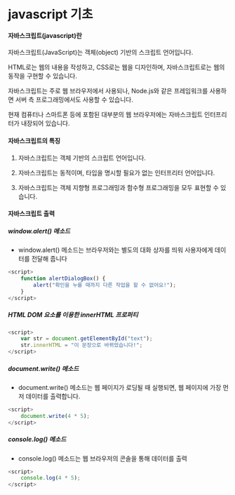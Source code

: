 # javascript 기초



#### 자바스크립트(javascript)란

자바스크립트(JavaScript)는 객체(object) 기반의 스크립트 언어입니다.

HTML로는 웹의 내용을 작성하고, CSS로는 웹을 디자인하며, 자바스크립트로는 웹의 동작을 구현할 수 있습니다.

자바스크립트는 주로 웹 브라우저에서 사용되나, Node.js와 같은 프레임워크를 사용하면 서버 측 프로그래밍에서도 사용할 수 있습니다.

현재 컴퓨터나 스마트폰 등에 포함된 대부분의 웹 브라우저에는 자바스크립트 인터프리터가 내장되어 있습니다.



#### 자바스크립트의 특징

1. 자바스크립트는 객체 기반의 스크립트 언어입니다.

2. 자바스크립트는 동적이며, 타입을 명시할 필요가 없는 인터프리터 언어입니다.

3. 자바스크립트는 객체 지향형 프로그래밍과 함수형 프로그래밍을 모두 표현할 수 있습니다.



#### 자바스크립트 출력

##### window.alert() 메소드

- window.alert() 메소드는 브라우저와는 별도의 대화 상자를 띄워 사용자에게 데이터를 전달해 줍니다

```javascript
<script>
    function alertDialogBox() {
        alert("확인을 누를 때까지 다른 작업을 할 수 없어요!");
    }
</script>
```



##### HTML DOM 요소를 이용한 innerHTML 프로퍼티

```javascript
<script>
    var str = document.getElementById("text");
    str.innerHTML = "이 문장으로 바뀌었습니다!";
</script>
```



##### document.write() 메소드

- document.write() 메소드는 웹 페이지가 로딩될 때 실행되면, 웹 페이지에 가장 먼저 데이터를 출력합니다.

```javascript
<script>
    document.write(4 * 5);
</script>
```



##### console.log() 메소드

- console.log() 메소드는 웹 브라우저의 콘솔을 통해 데이터를 출력

```javascript
<script>
    console.log(4 * 5);
</script>
```





